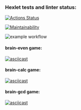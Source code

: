 ### Hexlet tests and linter status:
[![Actions Status](https://github.com/Vlamale/frontend-project-lvl1/workflows/hexlet-check/badge.svg)](https://github.com/Vlamale/frontend-project-lvl1/actions)

[![Maintainability](https://api.codeclimate.com/v1/badges/a99a88d28ad37a79dbf6/maintainability)](https://codeclimate.com/github/codeclimate/codeclimate/maintainability)

![example workflow](https://github.com/Vlamale/frontend-project-lvl1/actions/workflows/eslint-check.yml/badge.svg?branch=main)


#### brain-even game:

[![asciicast](https://asciinema.org/a/465031.svg)](https://asciinema.org/a/465031)

#### brain-calc game:

[![asciicast](https://asciinema.org/a/465263.svg)](https://asciinema.org/a/465263)

#### brain-gcd game:

[![asciicast](https://asciinema.org/a/QYgYOdlgeKg406Fl8yqFEgwqP.svg)](https://asciinema.org/a/QYgYOdlgeKg406Fl8yqFEgwqP)